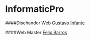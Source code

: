 InformaticPro
========

####Diseñandor Web
[Gustavo Infante](http://twitter.com/Geimsz "Gustavo Infante")

####Web Master
[Felix Barros](http://twitter.com/felixricarb "Felix Barros")

